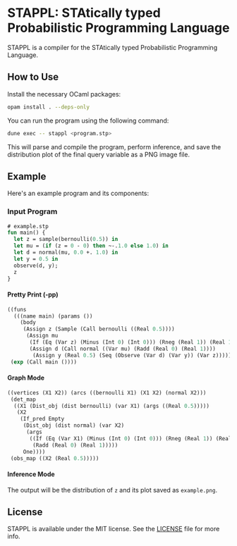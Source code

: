 # STAPPL: STAtically typed Probabilistic Programming Language

STAPPL is a compiler for the STAtically typed Probabilistic Programming Language.

## How to Use

Install the necessary OCaml packages:
```sh
opam install . --deps-only
```

You can run the program using the following command:
```sh
dune exec -- stappl <program.stp>
```

This will parse and compile the program, perform inference, and save the distribution plot of the final query variable as a PNG image file.

## Example
Here's an example program and its components:

### Input Program
```ocaml
# example.stp
fun main() {
  let z = sample(bernoulli(0.5)) in
  let mu = (if (z = 0 - 0) then ~-.1.0 else 1.0) in
  let d = normal(mu, 0.0 +. 1.0) in
  let y = 0.5 in
  observe(d, y);
  z
}
```
#### Pretty Print (-pp)
```scheme
((funs
  (((name main) (params ())
    (body
     (Assign z (Sample (Call bernoulli ((Real 0.5))))
      (Assign mu
       (If (Eq (Var z) (Minus (Int 0) (Int 0))) (Rneg (Real 1)) (Real 1))
       (Assign d (Call normal ((Var mu) (Radd (Real 0) (Real 1))))
        (Assign y (Real 0.5) (Seq (Observe (Var d) (Var y)) (Var z))))))))))
 (exp (Call main ())))
```
#### Graph Mode
```scheme
((vertices (X1 X2)) (arcs ((bernoulli X1) (X1 X2) (normal X2)))
 (det_map
  ((X1 (Dist_obj (dist bernoulli) (var X1) (args ((Real 0.5)))))
   (X2
    (If_pred Empty
     (Dist_obj (dist normal) (var X2)
      (args
       ((If (Eq (Var X1) (Minus (Int 0) (Int 0))) (Rneg (Real 1)) (Real 1))
        (Radd (Real 0) (Real 1)))))
     One))))
 (obs_map ((X2 (Real 0.5)))))
```
#### Inference Mode
The output will be the distribution of `z` and its plot saved as `example.png`.

## License
STAPPL is available under the MIT license. See the [LICENSE](LICENSE) file for more info.